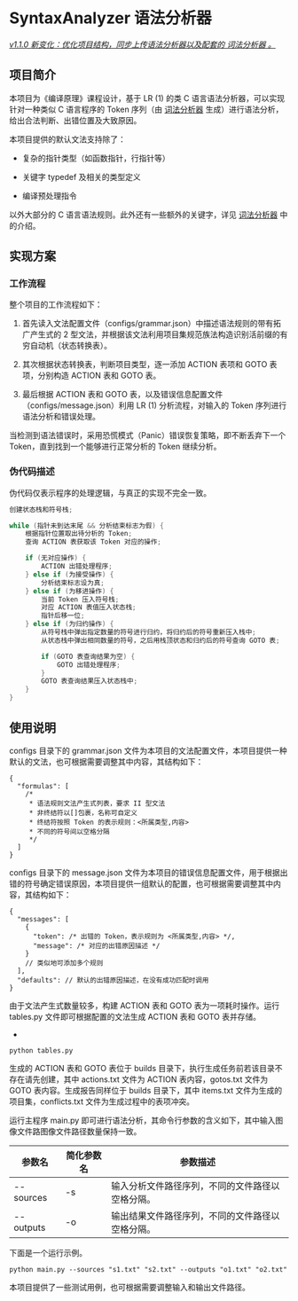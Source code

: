 # SyntaxAnalyzer 语法分析器

*<u>v1.1.0 新变化：优化项目结构，同步上传语法分析器以及配套的 [词法分析器](https://github.com/LIU42/LexicalAnalyzer) 。</u>*

## 项目简介

本项目为《编译原理》课程设计，基于 LR (1) 的类 C 语言语法分析器，可以实现针对一种类似 C 语言程序的 Token 序列（由 [词法分析器](https://github.com/LIU42/LexicalAnalyzer) 生成）进行语法分析，给出合法判断、出错位置及大致原因。

本项目提供的默认文法支持除了：

- 复杂的指针类型（如函数指针，行指针等）

- 关键字 typedef 及相关的类型定义

- 编译预处理指令

以外大部分的 C 语言语法规则。此外还有一些额外的关键字，详见 [词法分析器](https://github.com/LIU42/LexicalParser) 中的介绍。

## 实现方案

### 工作流程

整个项目的工作流程如下：

1. 首先读入文法配置文件（configs/grammar.json）中描述语法规则的带有拓广产生式的 2 型文法，并根据该文法利用项目集规范族法构造识别活前缀的有穷自动机（状态转换表）。

2. 其次根据状态转换表，判断项目类型，逐一添加 ACTION 表项和 GOTO 表项，分别构造 ACTION 表和 GOTO 表。

3. 最后根据 ACTION 表和 GOTO 表，以及错误信息配置文件（configs/message.json）利用 LR (1) 分析流程，对输入的 Token 序列进行语法分析和错误处理。

当检测到语法错误时，采用恐慌模式（Panic）错误恢复策略，即不断丢弃下一个 Token，直到找到一个能够进行正常分析的 Token 继续分析。

### 伪代码描述

伪代码仅表示程序的处理逻辑，与真正的实现不完全一致。

```c
创建状态栈和符号栈;

while (指针未到达末尾 && 分析结束标志为假) {
    根据指针位置取出待分析的 Token;
    查询 ACTION 表获取该 Token 对应的操作;

    if (无对应操作) {
        ACTION 出错处理程序;
    } else if (为接受操作) {
        分析结束标志设为真;
    } else if (为移进操作) {
        当前 Token 压入符号栈;
        对应 ACTION 表值压入状态栈;
        指针后移一位;
    } else if (为归约操作) {
        从符号栈中弹出指定数量的符号进行归约，将归约后的符号重新压入栈中;
        从状态栈中弹出相同数量的符号，之后用栈顶状态和归约后的符号查询 GOTO 表;

        if (GOTO 表查询结果为空) {
            GOTO 出错处理程序;
        }
        GOTO 表查询结果压入状态栈中;
    }
}
```

## 使用说明

configs 目录下的 grammar.json 文件为本项目的文法配置文件，本项目提供一种默认的文法，也可根据需要调整其中内容，其结构如下：

```json5
{
  "formulas": [
    /*
     * 语法规则文法产生式列表，要求 II 型文法
     * 非终结符以[]包裹，名称可自定义
     * 终结符按照 Token 的表示规则：<所属类型,内容>
     * 不同的符号间以空格分隔
     */
  ]
}
```

configs 目录下的 message.json 文件为本项目的错误信息配置文件，用于根据出错的符号确定错误原因，本项目提供一组默认的配置，也可根据需要调整其中内容，其结构如下：

```json5
{
  "messages": [
    {
      "token": /* 出错的 Token，表示规则为 <所属类型,内容> */,
      "message": /* 对应的出错原因描述 */
    }
    // 类似地可添加多个规则
  ],
  "defaults": // 默认的出错原因描述，在没有成功匹配时调用
}
```

由于文法产生式数量较多，构建 ACTION 表和 GOTO 表为一项耗时操作。运行 tables.py 文件即可根据配置的文法生成 ACTION 表和 GOTO 表并存储。

- 

```shell-session
python tables.py
```

生成的 ACTION 表和 GOTO 表位于 builds 目录下，执行生成任务前若该目录不存在请先创建，其中 actions.txt 文件为 ACTION 表内容，gotos.txt 文件为 GOTO 表内容。生成报告同样位于 builds 目录下，其中 items.txt 文件为生成的项目集，conflicts.txt 文件为生成过程中的表项冲突。

运行主程序 main.py 即可进行语法分析，其命令行参数的含义如下，其中输入图像文件路图像文件路径数量保持一致。

| 参数名       | 简化参数名 | 参数描述                     |
| --------- | ----- | ------------------------ |
| --sources | -s    | 输入分析文件路径序列，不同的文件路径以空格分隔。 |
| --outputs | -o    | 输出结果文件路径序列，不同的文件路径以空格分隔。 |

下面是一个运行示例。

```shell-session
python main.py --sources "s1.txt" "s2.txt" --outputs "o1.txt" "o2.txt"
```

本项目提供了一些测试用例，也可根据需要调整输入和输出文件路径。


